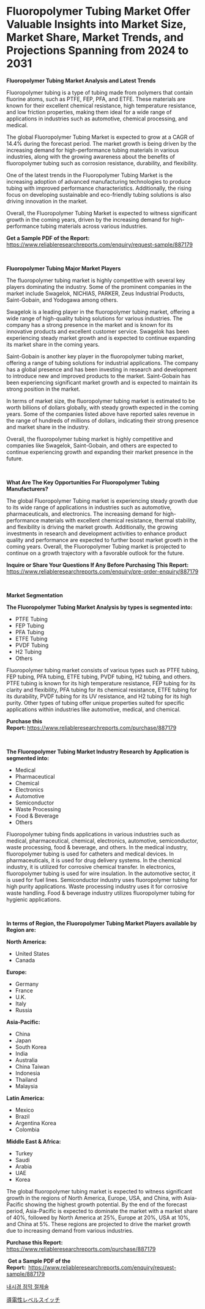 <p><h1>Fluoropolymer Tubing Market Offer Valuable Insights into Market Size, Market Share, Market Trends, and Projections Spanning from 2024 to 2031</h1></p><p><strong>Fluoropolymer Tubing Market Analysis and Latest Trends</strong></p>
<p><p>Fluoropolymer tubing is a type of tubing made from polymers that contain fluorine atoms, such as PTFE, FEP, PFA, and ETFE. These materials are known for their excellent chemical resistance, high temperature resistance, and low friction properties, making them ideal for a wide range of applications in industries such as automotive, chemical processing, and medical.</p><p>The global Fluoropolymer Tubing Market is expected to grow at a CAGR of 14.4% during the forecast period. The market growth is being driven by the increasing demand for high-performance tubing materials in various industries, along with the growing awareness about the benefits of fluoropolymer tubing such as corrosion resistance, durability, and flexibility.</p><p>One of the latest trends in the Fluoropolymer Tubing Market is the increasing adoption of advanced manufacturing technologies to produce tubing with improved performance characteristics. Additionally, the rising focus on developing sustainable and eco-friendly tubing solutions is also driving innovation in the market.</p><p>Overall, the Fluoropolymer Tubing Market is expected to witness significant growth in the coming years, driven by the increasing demand for high-performance tubing materials across various industries.</p></p>
<p><strong>Get a Sample PDF of the Report:&nbsp;</strong> <a href="https://www.reliableresearchreports.com/enquiry/request-sample/887179">https://www.reliableresearchreports.com/enquiry/request-sample/887179</a></p>
<p>&nbsp;</p>
<p><strong>Fluoropolymer Tubing Major Market Players</strong></p>
<p><p>The fluoropolymer tubing market is highly competitive with several key players dominating the industry. Some of the prominent companies in the market include Swagelok, NICHIAS, PARKER, Zeus Industrial Products, Saint-Gobain, and Yodogawa among others.</p><p>Swagelok is a leading player in the fluoropolymer tubing market, offering a wide range of high-quality tubing solutions for various industries. The company has a strong presence in the market and is known for its innovative products and excellent customer service. Swagelok has been experiencing steady market growth and is expected to continue expanding its market share in the coming years.</p><p>Saint-Gobain is another key player in the fluoropolymer tubing market, offering a range of tubing solutions for industrial applications. The company has a global presence and has been investing in research and development to introduce new and improved products to the market. Saint-Gobain has been experiencing significant market growth and is expected to maintain its strong position in the market.</p><p>In terms of market size, the fluoropolymer tubing market is estimated to be worth billions of dollars globally, with steady growth expected in the coming years. Some of the companies listed above have reported sales revenue in the range of hundreds of millions of dollars, indicating their strong presence and market share in the industry.</p><p>Overall, the fluoropolymer tubing market is highly competitive and companies like Swagelok, Saint-Gobain, and others are expected to continue experiencing growth and expanding their market presence in the future.</p></p>
<p>&nbsp;</p>
<p><strong>What Are The Key Opportunities For Fluoropolymer Tubing Manufacturers?</strong></p>
<p><p>The global Fluoropolymer Tubing market is experiencing steady growth due to its wide range of applications in industries such as automotive, pharmaceuticals, and electronics. The increasing demand for high-performance materials with excellent chemical resistance, thermal stability, and flexibility is driving the market growth. Additionally, the growing investments in research and development activities to enhance product quality and performance are expected to further boost market growth in the coming years. Overall, the Fluoropolymer Tubing market is projected to continue on a growth trajectory with a favorable outlook for the future.</p></p>
<p><strong>Inquire or Share Your Questions If Any Before Purchasing This Report:</strong> <a href="https://www.reliableresearchreports.com/enquiry/pre-order-enquiry/887179">https://www.reliableresearchreports.com/enquiry/pre-order-enquiry/887179</a></p>
<p>&nbsp;</p>
<p><strong>Market Segmentation</strong></p>
<p><strong>The Fluoropolymer Tubing Market Analysis by types is segmented into:</strong></p>
<p><ul><li>PTFE Tubing</li><li>FEP Tubing</li><li>PFA Tubing</li><li>ETFE Tubing</li><li>PVDF Tubing</li><li>H2 Tubing</li><li>Others</li></ul></p>
<p><p>Fluoropolymer tubing market consists of various types such as PTFE tubing, FEP tubing, PFA tubing, ETFE tubing, PVDF tubing, H2 tubing, and others. PTFE tubing is known for its high temperature resistance, FEP tubing for its clarity and flexibility, PFA tubing for its chemical resistance, ETFE tubing for its durability, PVDF tubing for its UV resistance, and H2 tubing for its high purity. Other types of tubing offer unique properties suited for specific applications within industries like automotive, medical, and chemical.</p></p>
<p><strong>Purchase this Report:&nbsp;</strong><a href="https://www.reliableresearchreports.com/purchase/887179">https://www.reliableresearchreports.com/purchase/887179</a></p>
<p>&nbsp;</p>
<p><strong>The Fluoropolymer Tubing Market Industry Research by Application is segmented into:</strong></p>
<p><ul><li>Medical</li><li>Pharmaceutical</li><li>Chemical</li><li>Electronics</li><li>Automotive</li><li>Semiconductor</li><li>Waste Processing</li><li>Food & Beverage</li><li>Others</li></ul></p>
<p><p>Fluoropolymer tubing finds applications in various industries such as medical, pharmaceutical, chemical, electronics, automotive, semiconductor, waste processing, food & beverage, and others. In the medical industry, fluoropolymer tubing is used for catheters and medical devices. In pharmaceuticals, it is used for drug delivery systems. In the chemical industry, it is utilized for corrosive chemical transfer. In electronics, fluoropolymer tubing is used for wire insulation. In the automotive sector, it is used for fuel lines. Semiconductor industry uses fluoropolymer tubing for high purity applications. Waste processing industry uses it for corrosive waste handling. Food & beverage industry utilizes fluoropolymer tubing for hygienic applications.</p></p>
<p>&nbsp;</p>
<p><strong>In terms of Region, the Fluoropolymer Tubing Market Players available by Region are:</strong></p>
<p>
    <p> <strong> North America: </strong>
        <ul>
            <li>United States</li>
            <li>Canada</li>
        </ul>
        </p> 
    <p> <strong> Europe: </strong>
        <ul>
            <li>Germany</li>
            <li>France</li>
            <li>U.K.</li>
            <li>Italy</li>
            <li>Russia</li>
        </ul>
        </p> 
    <p> <strong> Asia-Pacific: </strong>
        <ul>
            <li>China</li>
            <li>Japan</li>
            <li>South Korea</li>
            <li>India</li>
            <li>Australia</li>
            <li>China Taiwan</li>
            <li>Indonesia</li>
            <li>Thailand</li>
            <li>Malaysia</li>
        </ul>
        </p> 
    <p> <strong> Latin America: </strong>
        <ul>
            <li>Mexico</li>
            <li>Brazil</li>
            <li>Argentina Korea</li>
            <li>Colombia</li>
        </ul>
        </p> 
    <p> <strong> Middle East & Africa: </strong>
        <ul>
            <li>Turkey</li>
            <li>Saudi</li>
            <li>Arabia</li>
            <li>UAE</li>
            <li>Korea</li>
        </ul>
    </p>
    </p>
<p><p>The global fluoropolymer tubing market is expected to witness significant growth in the regions of North America, Europe, USA, and China, with Asia-Pacific showing the highest growth potential. By the end of the forecast period, Asia-Pacific is expected to dominate the market with a market share of 40%, followed by North America at 25%, Europe at 20%, USA at 10%, and China at 5%. These regions are projected to drive the market growth due to increasing demand from various industries.</p></p>
<p><strong>Purchase this Report: </strong><a href="https://www.reliableresearchreports.com/purchase/887179">https://www.reliableresearchreports.com/purchase/887179</a></p>
<p>&nbsp;<strong>Get a Sample PDF of the Report:&nbsp;&nbsp;</strong><a href="https://www.reliableresearchreports.com/enquiry/request-sample/887179">https://www.reliableresearchreports.com/enquiry/request-sample/887179</a></p>
<p><strong></strong></p>
<p><p><a href="https://github.com/crfsywufhm81415/Market-Research-Report-List-1/blob/main/4170912194070.md">내시경 점막 절제술</a></p><p><a href="https://github.com/zekaoe592392/Market-Research-Report-List-1/blob/main/7324049194346.md">導電性レベルスイッチ</a></p></p>